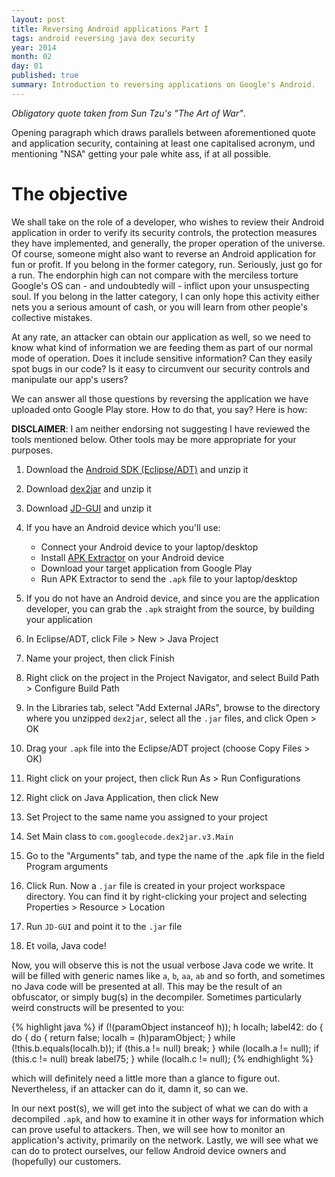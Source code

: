 ```yaml
---
layout: post
title: Reversing Android applications Part I
tags: android reversing java dex security
year: 2014
month: 02
day: 01
published: true
summary: Introduction to reversing applications on Google's Android.
---
```


_Obligatory quote taken from Sun Tzu's "The Art of War"_.

Opening paragraph which draws parallels between aforementioned quote and application
security, containing at least one capitalised acronym, und mentioning "NSA" getting your
pale white ass, if at all possible.

# The objective

We shall take on the role of a developer, who wishes to review their Android application
in order to verify its security controls, the protection measures they have implemented,
and generally, the proper operation of the universe. Of course, someone might also want to
reverse an Android application for fun or profit. If you belong in the former category,
run. Seriously, just go for a run. The endorphin high can not compare with the merciless
torture Google's OS can - and undoubtedly will - inflict upon your unsuspecting soul. If
you belong in the latter category, I can only hope this activity either nets you a serious
amount of cash, or you will learn from other people's collective mistakes.

At any rate, an attacker can obtain our application as well, so we need to know what kind
of information we are feeding them as part of our normal mode of operation. Does it
include sensitive information? Can they easily spot bugs in our code? Is it easy to
circumvent our security controls and manipulate our app's users?

We can answer all those questions by reversing the application we have uploaded onto
Google Play store. How to do that, you say? Here is how:

**DISCLAIMER**: I am neither endorsing not suggesting I have reviewed the tools mentioned
below. Other tools may be more appropriate for your purposes.

1. Download the [Android SDK (Eclipse/ADT)](http://developer.android.com/sdk/index.html) and unzip it
2. Download [dex2jar](http://code.google.com/p/dex2jar/) and unzip it
3. Download [JD-GUI](http://jd.benow.ca/) and unzip it
4. If you have an Android device which you'll use:
    + Connect your Android device to your laptop/desktop
    + Install [APK Extractor](https://play.google.com/store/apps/details?id=net.sylark.apkextractor) on your Android device
    + Download your target application from Google Play
    + Run APK Extractor to send the `.apk` file to your laptop/desktop

5. If you do not have an Android device, and since you are the application developer, you
   can grab the `.apk` straight from the source, by building your application
6. In Eclipse/ADT, click File > New > Java Project
7. Name your project, then click Finish
8. Right click on the project in the Project Navigator, and select Build Path > Configure
   Build Path
9. In the Libraries tab, select "Add External JARs", browse to the directory where you
   unzipped `dex2jar`, select all the `.jar` files, and click Open > OK
10. Drag your `.apk` file into the Eclipse/ADT project (choose Copy Files > OK)
11. Right click on your project, then click Run As > Run Configurations
12. Right click on Java Application, then click New
13. Set Project to the same name you assigned to your project
14. Set Main class to `com.googlecode.dex2jar.v3.Main`
15. Go to the "Arguments" tab, and type the name of the .apk file in the field Program arguments
16. Click Run. Now a `.jar` file is created in your project workspace directory. You can
    find it by right-clicking your project and selecting Properties > Resource > Location
17. Run `JD-GUI` and point it to the `.jar` file
18. Et voila, Java code!

Now, you will observe this is not the usual verbose Java code we write. It will be filled
with generic names like `a`, `b`, `aa`, `ab` and so forth, and sometimes no Java code will
be presented at all. This may be the result of an obfuscator, or simply bug(s) in the
decompiler. Sometimes particularly weird constructs will be presented to you:

{% highlight java %}
    if (!(paramObject instanceof h));
    h localh;
    label42:
    do
    {
        do
        {
            do
            {
                return false;
                localh = (h)paramObject;
            }
            while (!this.b.equals(localh.b));
            if (this.a != null)
                break;
        }
        while (localh.a != null);
        if (this.c != null)
            break label75;
    }
    while (localh.c != null);
{% endhighlight %}

which will definitely need a little more than a glance to figure out. Nevertheless, if an
attacker can do it, damn it, so can we.

In our next post(s), we will get into the subject of what we can do with a decompiled
`.apk`, and how to examine it in other ways for information which can prove useful to
attackers. Then, we will see how to monitor an application's activity, primarily on the
network. Lastly, we will see what we can do to protect ourselves, our fellow Android
device owners and (hopefully) our customers.
